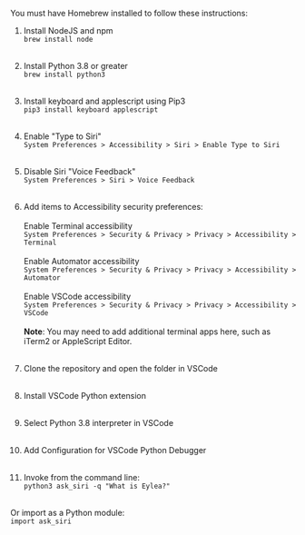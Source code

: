 You must have Homebrew installed to follow these instructions:

1. Install NodeJS and npm<br>
    `brew install node`<br><br>

2. Install Python 3.8 or greater<br>
    `brew install python3`<br><br>

3. Install keyboard and applescript using Pip3<br>
    `pip3 install keyboard applescript`<br><br>

4. Enable "Type to Siri"<br>
    `System Preferences > Accessibility > Siri > Enable Type to Siri`<br><br>

5. Disable Siri "Voice Feedback"<br>
    `System Preferences > Siri > Voice Feedback`<br><br>

6. Add items to Accessibility security preferences:<br><br>
    Enable Terminal accessibility<br>
    `System Preferences > Security & Privacy > Privacy > Accessibility > Terminal`<br><br>
    Enable Automator accessibility<br>
    `System Preferences > Security & Privacy > Privacy > Accessibility > Automator`<br><br>
    Enable VSCode accessibility<br>
    `System Preferences > Security & Privacy > Privacy > Accessibility > VSCode`<br><br>
    **Note**: You may need to add additional terminal apps here, such as iTerm2 or AppleScript Editor.<br><br>

7. Clone the repository and open the folder in VSCode<br><br>

8. Install VSCode Python extension<br><br>

9. Select Python 3.8 interpreter in VSCode<br><br>

10. Add Configuration for VSCode Python Debugger<br><br>

11. Invoke from the command line:<br>
`python3 ask_siri -q "What is Eylea?"`<br><br>

Or import as a Python module:<br>
    `import ask_siri`<br><br>